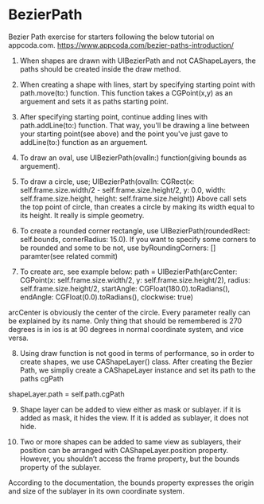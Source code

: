# BezierPath
Bezier Path exercise for starters following the below tutorial on appcoda.com.
https://www.appcoda.com/bezier-paths-introduction/

1. When shapes are drawn with UIBezierPath and not CAShapeLayers, the paths should be created inside the draw method.

2. When creating a shape with lines, start by specifying starting point with path.move(to:) function. This function takes a CGPoint(x,y) as an arguement and sets it as paths starting point.

3. After specifying starting point, continue adding lines with path.addLine(to:) function. That way, you'll be drawing a line between your starting point(see above) and the point you've just gave to addLine(to:) function as an arguement.

4. To draw an oval, use UIBezierPath(ovalIn:) function(giving bounds as arguement).

5. To draw a circle, use;
  UIBezierPath(ovalIn: CGRect(x: self.frame.size.width/2 -  self.frame.size.height/2,
          y: 0.0,
          width: self.frame.size.height,
          height: self.frame.size.height))
 Above call sets the top point of circle, than creates a circle by making its width equal to its height. It really is simple geometry.
 
 6. To create a rounded corner rectangle, use UIBezierPath(roundedRect: self.bounds, cornerRadius: 15.0). If you want to specify some corners to be rounded and some to be not, use byRoundingCorners: [] paramter(see related commit)
 
 7. To create arc, see example below:
   path = UIBezierPath(arcCenter: CGPoint(x: self.frame.size.width/2, y: self.frame.size.height/2),
                              radius: self.frame.size.height/2,
                              startAngle: CGFloat(180.0).toRadians(),
                              endAngle: CGFloat(0.0).toRadians(),
                              clockwise: true)
                              
arcCenter is obviously the center of the circle.
Every parameter really can be explained by its name.
Only thing that should be remembered is 270 degrees is in ios is at 90 degrees  in normal coordinate system, and vice versa.

8. Using draw function is not good in terms of performance, so in order to create shapes, we use CAShapeLayer() class.
After creating the Bezier Path, we simpliy create a CAShapeLayer instance and set its path to the paths cgPath

  shapeLayer.path = self.path.cgPath
  
9. Shape layer can be added to view either as mask or sublayer. if it is added as mask, it hides the view. If it is added as sublayer, it does not hide.

10. Two or more shapes can be added to same view as sublayers, their position can be arranged with CAShapeLayer.position property.
However, you shouldn’t access the frame property, but the bounds property of the sublayer.

According to the documentation, the bounds property expresses the origin and size of the sublayer in its own coordinate system.

 
